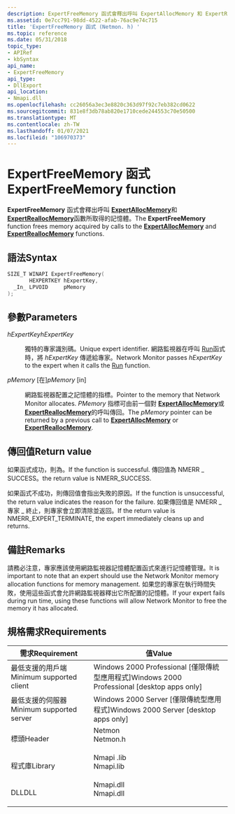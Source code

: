 ```yaml
---
description: ExpertFreeMemory 函式會釋出呼叫 ExpertAllocMemory 和 ExpertReallocMemory 函數所取得的記憶體。
ms.assetid: 0e7cc791-98dd-4522-afab-76ac9e74c715
title: 'ExpertFreeMemory 函式 (Netmon. h) '
ms.topic: reference
ms.date: 05/31/2018
topic_type:
- APIRef
- kbSyntax
api_name:
- ExpertFreeMemory
api_type:
- DllExport
api_location:
- Nmapi.dll
ms.openlocfilehash: cc26056a3ec3e8820c363d97f92c7eb382cd0622
ms.sourcegitcommit: 831e8f3db78ab820e1710cede244553c70e50500
ms.translationtype: MT
ms.contentlocale: zh-TW
ms.lasthandoff: 01/07/2021
ms.locfileid: "106970373"
---
```

# <a name="expertfreememory-function"></a><span data-ttu-id="62a72-103">ExpertFreeMemory 函式</span><span class="sxs-lookup"><span data-stu-id="62a72-103">ExpertFreeMemory function</span></span>

<span data-ttu-id="62a72-104">**ExpertFreeMemory** 函式會釋出呼叫 [**ExpertAllocMemory**](expertallocmemory.md)和 [**ExpertReallocMemory**](expertreallocmemory.md)函數所取得的記憶體。</span><span class="sxs-lookup"><span data-stu-id="62a72-104">The **ExpertFreeMemory** function frees memory acquired by calls to the [**ExpertAllocMemory**](expertallocmemory.md) and [**ExpertReallocMemory**](expertreallocmemory.md) functions.</span></span>

## <a name="syntax"></a><span data-ttu-id="62a72-105">語法</span><span class="sxs-lookup"><span data-stu-id="62a72-105">Syntax</span></span>


```C++
SIZE_T WINAPI ExpertFreeMemory(
       HEXPERTKEY hExpertKey,
  _In_ LPVOID     pMemory
);
```



## <a name="parameters"></a><span data-ttu-id="62a72-106">參數</span><span class="sxs-lookup"><span data-stu-id="62a72-106">Parameters</span></span>

<dl> <dt>

<span data-ttu-id="62a72-107">*hExpertKey*</span><span class="sxs-lookup"><span data-stu-id="62a72-107">*hExpertKey*</span></span> 
</dt> <dd>

<span data-ttu-id="62a72-108">獨特的專家識別碼。</span><span class="sxs-lookup"><span data-stu-id="62a72-108">Unique expert identifier.</span></span> <span data-ttu-id="62a72-109">網路監視器在呼叫 [Run](run.md)函式時，將 *hExpertKey* 傳遞給專家。</span><span class="sxs-lookup"><span data-stu-id="62a72-109">Network Monitor passes *hExpertKey* to the expert when it calls the [Run](run.md) function.</span></span>

</dd> <dt>

<span data-ttu-id="62a72-110">*pMemory* \[在\]</span><span class="sxs-lookup"><span data-stu-id="62a72-110">*pMemory* \[in\]</span></span>
</dt> <dd>

<span data-ttu-id="62a72-111">網路監視器配置之記憶體的指標。</span><span class="sxs-lookup"><span data-stu-id="62a72-111">Pointer to the memory that Network Monitor allocates.</span></span> <span data-ttu-id="62a72-112">*PMemory* 指標可由前一個對 [**ExpertAllocMemory**](expertallocmemory.md)或 [**ExpertReallocMemory**](expertreallocmemory.md)的呼叫傳回。</span><span class="sxs-lookup"><span data-stu-id="62a72-112">The *pMemory* pointer can be returned by a previous call to [**ExpertAllocMemory**](expertallocmemory.md) or [**ExpertReallocMemory**](expertreallocmemory.md).</span></span>

</dd> </dl>

## <a name="return-value"></a><span data-ttu-id="62a72-113">傳回值</span><span class="sxs-lookup"><span data-stu-id="62a72-113">Return value</span></span>

<span data-ttu-id="62a72-114">如果函式成功，則為。</span><span class="sxs-lookup"><span data-stu-id="62a72-114">If the function is successful.</span></span> <span data-ttu-id="62a72-115">傳回值為 NMERR \_ SUCCESS。</span><span class="sxs-lookup"><span data-stu-id="62a72-115">the return value is NMERR\_SUCCESS.</span></span>

<span data-ttu-id="62a72-116">如果函式不成功，則傳回值會指出失敗的原因。</span><span class="sxs-lookup"><span data-stu-id="62a72-116">If the function is unsuccessful, the return value indicates the reason for the failure.</span></span> <span data-ttu-id="62a72-117">如果傳回值是 NMERR \_ 專家 \_ 終止，則專家會立即清除並返回。</span><span class="sxs-lookup"><span data-stu-id="62a72-117">If the return value is NMERR\_EXPERT\_TERMINATE, the expert immediately cleans up and returns.</span></span>

## <a name="remarks"></a><span data-ttu-id="62a72-118">備註</span><span class="sxs-lookup"><span data-stu-id="62a72-118">Remarks</span></span>

<span data-ttu-id="62a72-119">請務必注意，專家應該使用網路監視器記憶體配置函式來進行記憶體管理。</span><span class="sxs-lookup"><span data-stu-id="62a72-119">It is important to note that an expert should use the Network Monitor memory allocation functions for memory management.</span></span> <span data-ttu-id="62a72-120">如果您的專家在執行時間失敗，使用這些函式會允許網路監視器釋出它所配置的記憶體。</span><span class="sxs-lookup"><span data-stu-id="62a72-120">If your expert fails during run time, using these functions will allow Network Monitor to free the memory it has allocated.</span></span>

## <a name="requirements"></a><span data-ttu-id="62a72-121">規格需求</span><span class="sxs-lookup"><span data-stu-id="62a72-121">Requirements</span></span>



| <span data-ttu-id="62a72-122">需求</span><span class="sxs-lookup"><span data-stu-id="62a72-122">Requirement</span></span> | <span data-ttu-id="62a72-123">值</span><span class="sxs-lookup"><span data-stu-id="62a72-123">Value</span></span> |
|-------------------------------------|--------------------------------------------------------------------------------------|
| <span data-ttu-id="62a72-124">最低支援的用戶端</span><span class="sxs-lookup"><span data-stu-id="62a72-124">Minimum supported client</span></span><br/> | <span data-ttu-id="62a72-125">Windows 2000 Professional \[僅限傳統型應用程式\]</span><span class="sxs-lookup"><span data-stu-id="62a72-125">Windows 2000 Professional \[desktop apps only\]</span></span><br/>                           |
| <span data-ttu-id="62a72-126">最低支援的伺服器</span><span class="sxs-lookup"><span data-stu-id="62a72-126">Minimum supported server</span></span><br/> | <span data-ttu-id="62a72-127">Windows 2000 Server \[僅限傳統型應用程式\]</span><span class="sxs-lookup"><span data-stu-id="62a72-127">Windows 2000 Server \[desktop apps only\]</span></span><br/>                                 |
| <span data-ttu-id="62a72-128">標頭</span><span class="sxs-lookup"><span data-stu-id="62a72-128">Header</span></span><br/>                   | <dl> <span data-ttu-id="62a72-129"><dt>Netmon</dt></span><span class="sxs-lookup"><span data-stu-id="62a72-129"><dt>Netmon.h</dt></span></span> </dl>  |
| <span data-ttu-id="62a72-130">程式庫</span><span class="sxs-lookup"><span data-stu-id="62a72-130">Library</span></span><br/>                  | <dl> <span data-ttu-id="62a72-131"><dt>Nmapi .lib</dt></span><span class="sxs-lookup"><span data-stu-id="62a72-131"><dt>Nmapi.lib</dt></span></span> </dl> |
| <span data-ttu-id="62a72-132">DLL</span><span class="sxs-lookup"><span data-stu-id="62a72-132">DLL</span></span><br/>                      | <dl> <span data-ttu-id="62a72-133"><dt>Nmapi.dll</dt></span><span class="sxs-lookup"><span data-stu-id="62a72-133"><dt>Nmapi.dll</dt></span></span> </dl> |



 

 




